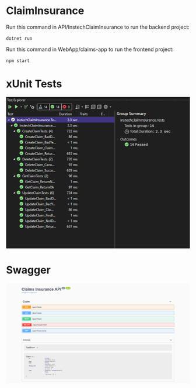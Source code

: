 # ClaimInsurance

Run this command in API/InstechClaimInsurance to run the backend project: 
```
dotnet run
```
Run this command in WebApp/claims-app to run the frontend project: 
```
npm start
```

# xUnit Tests

![Tests](https://github.com/delicmomcilo/ClaimInsurance/blob/master/public/ClaimInsuranceTests.png)

# Swagger

![Swagger](https://github.com/delicmomcilo/ClaimInsurance/blob/master/public/ClaimInsuranceSwagger.png)

